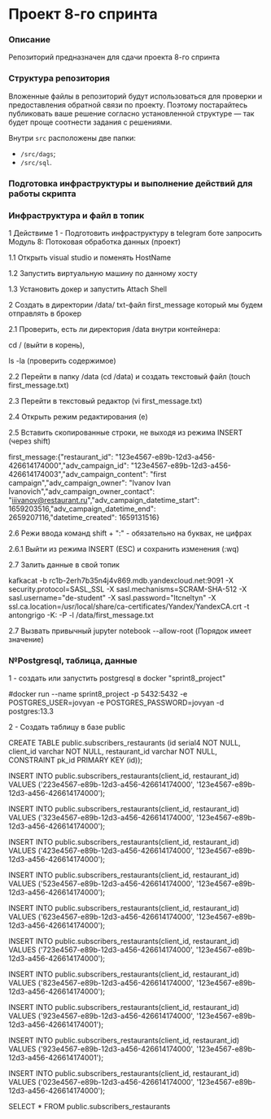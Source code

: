 # Проект 8-го спринта

### Описание
Репозиторий предназначен для сдачи проекта 8-го спринта

### Структура репозитория
Вложенные файлы в репозиторий будут использоваться для проверки и предоставления обратной связи по проекту. Поэтому постарайтесь публиковать ваше решение согласно установленной структуре — так будет проще соотнести задания с решениями.

Внутри `src` расположены две папки:
- `/src/dags`;
- `/src/sql`.


### Подготовка инфраструктуры и выполнение действий для работы скрипта

### Инфраструктура и файл в топик

1 Действиме 1 - Подготовить инфраструктуру в telegram боте запросить Модуль 8: Потоковая обработка данных (проект)

1.1 Открыть visual studio и поменять HostName

1.2 Запустить виртуальную машину по данному хосту

1.3 Установить докер и запустить Attach Shell

2 Создать в директории  /data/ txt-файл first_message который мы будем отправлять в брокер

2.1 Проверить, есть ли директория /data внутри контейнера: 

cd / (выйти в корень), 

ls -la (проверить содержимое)

2.2 Перейти в папку /data (cd /data) и создать текстовый файл (touch first_message.txt) 

2.3 Перейти в текстовый редактор (vi first_message.txt)

2.4 Открыть режим редактирования (e) 

2.5 Вставить скопированные строки, не выходя из режима INSERT (через shift) 

first_message:{"restaurant_id": "123e4567-e89b-12d3-a456-426614174000","adv_campaign_id": "123e4567-e89b-12d3-a456-426614174003","adv_campaign_content": "first campaign","adv_campaign_owner": "Ivanov Ivan Ivanovich","adv_campaign_owner_contact": "iiivanov@restaurant.ru","adv_campaign_datetime_start": 1659203516,"adv_campaign_datetime_end": 2659207116,"datetime_created": 1659131516} 

2.6 Режи ввода команд shift + ":" - обязательно на буквах, не цифрах

2.6.1 Выйти из режима INSERT (ESC) и сохранить изменения (:wq)

2.7 Залить данные в свой топик

kafkacat -b rc1b-2erh7b35n4j4v869.mdb.yandexcloud.net:9091 -X security.protocol=SASL_SSL -X sasl.mechanisms=SCRAM-SHA-512 -X sasl.username="de-student" -X sasl.password="ltcneltyn" -X ssl.ca.location=/usr/local/share/ca-certificates/Yandex/YandexCA.crt -t antongrigo -K: -P -l /data/first_message.txt

2.7 Вызвать привычный jupyter notebook --allow-root (Порядок имеет значение)

### №Postgresql, таблица, данные

1 - создать или запустить postgresql в docker "sprint8_project"

#docker run --name sprint8_project -p 5432:5432 -e POSTGRES_USER=jovyan -e POSTGRES_PASSWORD=jovyan -d postgres:13.3

2 - Создать таблицу в базе public 

CREATE TABLE public.subscribers_restaurants (id serial4 NOT NULL, client_id varchar NOT NULL, restaurant_id varchar NOT NULL, CONSTRAINT pk_id PRIMARY KEY (id));

INSERT INTO public.subscribers_restaurants(client_id, restaurant_id) VALUES ('223e4567-e89b-12d3-a456-426614174000', '123e4567-e89b-12d3-a456-426614174000');

INSERT INTO public.subscribers_restaurants(client_id, restaurant_id) VALUES ('323e4567-e89b-12d3-a456-426614174000', '123e4567-e89b-12d3-a456-426614174000');

INSERT INTO public.subscribers_restaurants(client_id, restaurant_id) VALUES ('423e4567-e89b-12d3-a456-426614174000', '123e4567-e89b-12d3-a456-426614174000');

INSERT INTO public.subscribers_restaurants(client_id, restaurant_id) VALUES ('523e4567-e89b-12d3-a456-426614174000', '123e4567-e89b-12d3-a456-426614174000');

INSERT INTO public.subscribers_restaurants(client_id, restaurant_id) VALUES ('623e4567-e89b-12d3-a456-426614174000', '123e4567-e89b-12d3-a456-426614174000');

INSERT INTO public.subscribers_restaurants(client_id, restaurant_id) VALUES ('723e4567-e89b-12d3-a456-426614174000', '123e4567-e89b-12d3-a456-426614174000');

INSERT INTO public.subscribers_restaurants(client_id, restaurant_id) VALUES ('823e4567-e89b-12d3-a456-426614174000', '123e4567-e89b-12d3-a456-426614174000');

INSERT INTO public.subscribers_restaurants(client_id, restaurant_id) VALUES ('923e4567-e89b-12d3-a456-426614174000', '123e4567-e89b-12d3-a456-426614174001');

INSERT INTO public.subscribers_restaurants(client_id, restaurant_id) VALUES ('923e4567-e89b-12d3-a456-426614174000', '123e4567-e89b-12d3-a456-426614174001');

INSERT INTO public.subscribers_restaurants(client_id, restaurant_id) VALUES ('023e4567-e89b-12d3-a456-426614174000', '123e4567-e89b-12d3-a456-426614174000');

SELECT * FROM public.subscribers_restaurants



